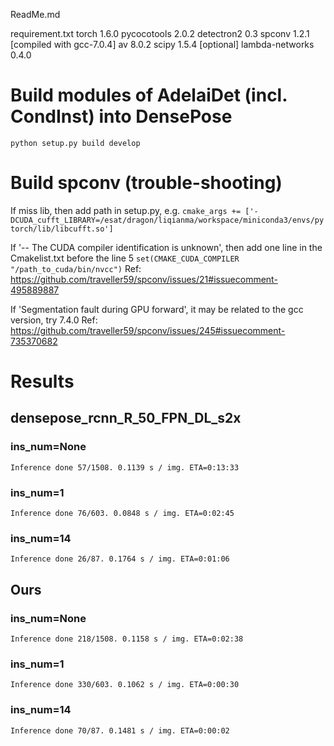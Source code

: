 ReadMe.md

requirement.txt
torch                  1.6.0
pycocotools            2.0.2
detectron2             0.3
spconv                 1.2.1 [compiled with gcc-7.0.4]
av                     8.0.2
scipy                  1.5.4
[optional] lambda-networks 0.4.0

# Build modules of AdelaiDet (incl. CondInst) into DensePose
`python setup.py build develop`

# Build spconv (trouble-shooting)

If miss lib, then add path in setup.py, e.g.
`
            cmake_args += ['-DCUDA_cufft_LIBRARY=/esat/dragon/liqianma/workspace/miniconda3/envs/pytorch/lib/libcufft.so']
`

If '-- The CUDA compiler identification is unknown', then add one line in the Cmakelist.txt before the line 5
`set(CMAKE_CUDA_COMPILER "/path_to_cuda/bin/nvcc")`
Ref: https://github.com/traveller59/spconv/issues/21#issuecomment-495889887

If 'Segmentation fault during GPU forward', it may be related to the gcc version, try 7.4.0
Ref: https://github.com/traveller59/spconv/issues/245#issuecomment-735370682


# Results
## densepose_rcnn_R_50_FPN_DL_s2x 
### ins_num=None
`Inference done 57/1508. 0.1139 s / img. ETA=0:13:33`
### ins_num=1
`Inference done 76/603. 0.0848 s / img. ETA=0:02:45`
### ins_num=14
`Inference done 26/87. 0.1764 s / img. ETA=0:01:06`

## Ours
### ins_num=None
`Inference done 218/1508. 0.1158 s / img. ETA=0:02:38`
### ins_num=1
`Inference done 330/603. 0.1062 s / img. ETA=0:00:30`
### ins_num=14
`Inference done 70/87. 0.1481 s / img. ETA=0:00:02`
